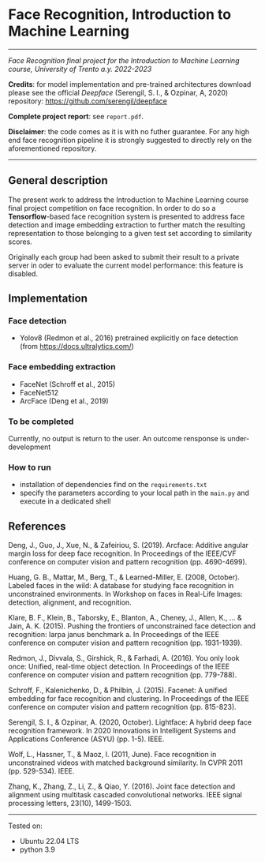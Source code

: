 # Face Recognition, Introduction to Machine Learning
---
*Face Recognition final project for the Introduction to Machine Learning course, University of Trento a.y. 2022-2023*

**Credits**: for model implementation and pre-trained architectures download please see the official *Deepface* (Serengil, S. I., & Ozpinar, A, 2020) repository: https://github.com/serengil/deepface

**Complete project report**: see `report.pdf`.

**Disclaimer**: the code comes as it is with no futher guarantee. For any high end face recognition pipeline it is strongly suggested to directly rely on the aforementioned repository.

---
## General description
The present work to address the Introduction to Machine Learning course final project competition on face recognition. In order to do so a **Tensorflow**-based face recognition system is presented to address face detection and image embedding extraction to further match the resulting representation to those belonging to a given test set according to similarity scores. 

Originally each group had been asked to submit their result to a private server in oder to evaluate the current model performance: this feature is disabled.

## Implementation

### Face detection
- Yolov8 (Redmon et al., 2016) pretrained explicitly on face detection (from https://docs.ultralytics.com/)

### Face embedding extraction
- FaceNet (Schroff et al., 2015)
- FaceNet512
- ArcFace (Deng et al., 2019)

### To be completed
Currently, no output is return to the user. An outcome rensponse is under-development

### How to run
- installation of dependencies find on the `requirements.txt`
- specify the parameters according to your local path in the `main.py` and execute in a dedicated shell


## References
Deng, J., Guo, J., Xue, N., & Zafeiriou, S. (2019). Arcface: Additive angular margin loss for deep face recognition. In Proceedings of
the IEEE/CVF conference on computer vision and pattern recognition (pp. 4690-4699).

Huang, G. B., Mattar, M., Berg, T., & Learned-Miller, E. (2008, October). Labeled faces in the wild: A database for studying face
recognition in unconstrained environments. In Workshop on faces in Real-Life Images: detection, alignment, and recognition.

Klare, B. F., Klein, B., Taborsky, E., Blanton, A., Cheney, J., Allen, K., ... & Jain, A. K. (2015). Pushing the frontiers of unconstrained
face detection and recognition: Iarpa janus benchmark a. In Proceedings of the IEEE conference on computer vision and
pattern recognition (pp. 1931-1939).

Redmon, J., Divvala, S., Girshick, R., & Farhadi, A. (2016). You only look once: Unified, real-time object detection. In Proceedings of
the IEEE conference on computer vision and pattern recognition (pp. 779-788).

Schroff, F., Kalenichenko, D., & Philbin, J. (2015). Facenet: A unified embedding for face recognition and clustering. In Proceedings
of the IEEE conference on computer vision and pattern recognition (pp. 815-823).

Serengil, S. I., & Ozpinar, A. (2020, October). Lightface: A hybrid deep face recognition framework. In 2020 Innovations in Intelligent
Systems and Applications Conference (ASYU) (pp. 1-5). IEEE.

Wolf, L., Hassner, T., & Maoz, I. (2011, June). Face recognition in unconstrained videos with matched background similarity. In
CVPR 2011 (pp. 529-534). IEEE.

Zhang, K., Zhang, Z., Li, Z., & Qiao, Y. (2016). Joint face detection and alignment using multitask cascaded convolutional networks.
IEEE signal processing letters, 23(10), 1499-1503.


---
Tested on:
- Ubuntu 22.04 LTS
- python 3.9


